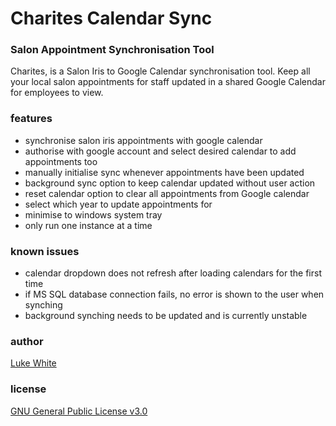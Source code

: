 # Charites Calendar Sync 

[travis-image]: https://travis-ci.org/luke-white/charites-cal-sync.svg?branch=master
[travis-url]: https://travis-ci.org/luke-white/charites-cal-sync

### Salon Appointment Synchronisation Tool

Charites, is a Salon Iris to Google Calendar synchronisation tool.
Keep all your local salon appointments for staff updated in a shared Google Calendar for employees to view.

### features

- synchronise salon iris appointments with google calendar
- authorise with google account and select desired calendar to add appointments too
- manually initialise sync whenever appointments have been updated
- background sync option to keep calendar updated without user action
- reset calendar option to clear all appointments from Google calendar
- select which year to update appointments for
- minimise to windows system tray
- only run one instance at a time


### known issues

- calendar dropdown does not refresh after loading calendars for the first time
- if MS SQL database connection fails, no error is shown to the user when synching
- background synching needs to be updated and is currently unstable

### author

[Luke White](https://github.com/luke-white)

### license

[GNU General Public License v3.0](https://www.gnu.org/licenses/gpl-3.0.en.html)
